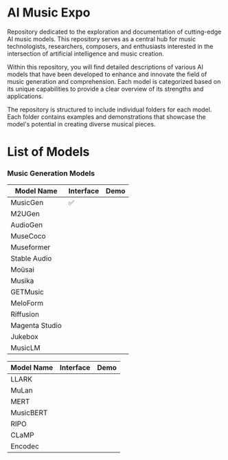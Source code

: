 # AI Music Expo
Repository dedicated to the exploration and documentation of cutting-edge AI music models. This repository serves as a central hub for music technologists, researchers, composers, and enthusiasts interested in the intersection of artificial intelligence and music creation.

Within this repository, you will find detailed descriptions of various AI models that have been developed to enhance and innovate the field of music generation and comprehension. Each model is categorized based on its unique capabilities to provide a clear overview of its strengths and applications.

The repository is structured to include individual folders for each model. Each folder contains examples and demonstrations that showcase the model's potential in creating diverse musical pieces.

# List of Models
### Music Generation Models


| Model Name      | Interface | Demo |
|-----------------|-----------|------|
| MusicGen        | :white_check_mark: |      |
| M2UGen          |           |      |
| AudioGen        |           |      |
| MuseCoco        |           |      |
| Museformer      |           |      |
| Stable Audio    |           |      |
| Moûsai          |           |      |
| Musika          |           |      |
| GETMusic        |           |      |
| MeloForm        |           |      |
| Riffusion       |           |      |
| Magenta Studio  |           |      |
| Jukebox         |           |      |
| MusicLM         |           |      |


| Model Name      | Interface | Demo |
|-----------------|-----------|------|
| LLARK           |           |      |
| MuLan           |           |      |
| MERT            |           |      |
| MusicBERT       |           |      |
| RIPO            |           |      |
| CLaMP           |           |      |
| Encodec         |           |      |
